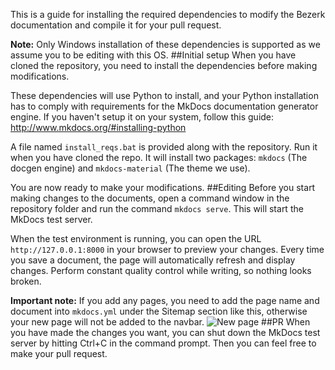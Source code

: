 This is a guide for installing the required dependencies to modify the Bezerk documentation and compile it for your pull request.

**Note:** Only Windows installation of these dependencies is supported as we assume you to be editing with this OS.
##Initial setup
When you have cloned the repository, you need to install the dependencies before making modifications.

These dependencies will use Python to install, and your Python installation has to comply with requirements for the MkDocs documentation generator engine. If you haven't setup it on your system, follow this guide: http://www.mkdocs.org/#installing-python
  
A file named `install_reqs.bat` is provided along with the repository. Run it when you have cloned the repo. It will install two packages: `mkdocs` (The docgen engine) and `mkdocs-material` (The theme we use).
  
You are now ready to make your modifications.
##Editing
Before you start making changes to the documents, open a command window in the repository folder and run the command `mkdocs serve`. This will start the MkDocs test server.
  
When the test environment is running, you can open the URL `http://127.0.0.1:8000` in your browser to preview your changes. Every time you save a document, the page will automatically refresh and display changes. Perform constant quality control while writing, so nothing looks broken.
  
**Important note:** If you add any pages, you need to add the page name and document into `mkdocs.yml` under the Sitemap section like this, otherwise your new page will not be added to the navbar.
![New page](https://i.imgur.com/irVh0Sm.png)
##PR
When you have made the changes you want, you can shut down the MkDocs test server by hitting Ctrl+C in the command prompt. Then you can feel free to make your pull request.